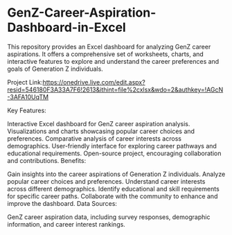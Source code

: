 # GenZ-Career-Aspiration-Dashboard-in-Excel
This repository provides an Excel dashboard for analyzing GenZ career aspirations. It offers a comprehensive set of worksheets, charts, and interactive features to explore and understand the career preferences and goals of Generation Z individuals.

Project Link:https://onedrive.live.com/edit.aspx?resid=546180F3A33A7F6!2613&ithint=file%2cxlsx&wdo=2&authkey=!AGcN-3AFA10UqTM

Key Features:

Interactive Excel dashboard for GenZ career aspiration analysis.
Visualizations and charts showcasing popular career choices and preferences.
Comparative analysis of career interests across demographics.
User-friendly interface for exploring career pathways and educational requirements.
Open-source project, encouraging collaboration and contributions.
Benefits:

Gain insights into the career aspirations of Generation Z individuals.
Analyze popular career choices and preferences.
Understand career interests across different demographics.
Identify educational and skill requirements for specific career paths.
Collaborate with the community to enhance and improve the dashboard.
Data Sources:

GenZ career aspiration data, including survey responses, demographic information, and career interest rankings.
